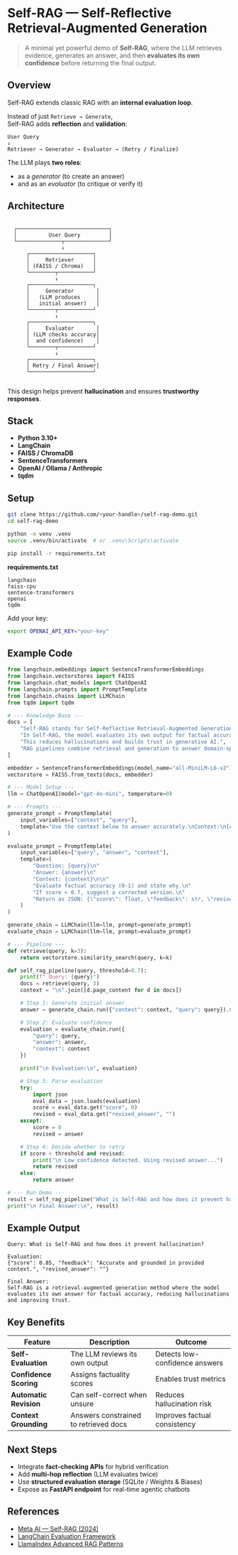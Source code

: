 # Self-RAG — Self-Reflective Retrieval-Augmented Generation

> A minimal yet powerful demo of **Self-RAG**, where the LLM retrieves evidence, 
> generates an answer, and then **evaluates its own confidence** before returning the final output.

## Overview

Self-RAG extends classic RAG with an **internal evaluation loop**.

Instead of just `Retrieve → Generate`,  
Self-RAG adds **reflection** and **validation**:

```
User Query
↓
Retriever → Generator → Evaluator → (Retry / Finalize)

```

The LLM plays **two roles**:
- as a *generator* (to create an answer)
- and as an *evaluator* (to critique or verify it)


## Architecture

```

```
      ┌─────────────────────────────┐
      │          User Query         │
      └──────────────┬──────────────┘
                     ↓
          ┌────────────────────┐
          │     Retriever      │
          │ (FAISS / Chroma)   │
          └────────┬───────────┘
                   ↓
          ┌────────────────────┐
          │     Generator       │
          │   (LLM produces     │
          │   initial answer)   │
          └────────┬───────────┘
                   ↓
          ┌────────────────────┐
          │     Evaluator       │
          │ (LLM checks accuracy│
          │  and confidence)    │
          └────────┬───────────┘
                   ↓
          ┌────────────────────┐
          │ Retry / Final Answer│
          └────────────────────┘
```

````

This design helps prevent **hallucination** and ensures **trustworthy responses**.


## Stack

- **Python 3.10+**
- **LangChain**
- **FAISS / ChromaDB**
- **SentenceTransformers**
- **OpenAI / Ollama / Anthropic**
- **tqdm**


## Setup

```bash
git clone https://github.com/<your-handle>/self-rag-demo.git
cd self-rag-demo

python -m venv .venv
source .venv/bin/activate  # or .venv\Scripts\activate

pip install -r requirements.txt
````

**requirements.txt**

```
langchain
faiss-cpu
sentence-transformers
openai
tqdm
```

Add your key:

```bash
export OPENAI_API_KEY="your-key"
```


## Example Code

```python
from langchain.embeddings import SentenceTransformerEmbeddings
from langchain.vectorstores import FAISS
from langchain.chat_models import ChatOpenAI
from langchain.prompts import PromptTemplate
from langchain.chains import LLMChain
from tqdm import tqdm

# --- Knowledge Base ---
docs = [
    "Self-RAG stands for Self-Reflective Retrieval-Augmented Generation.",
    "In Self-RAG, the model evaluates its own output for factual accuracy.",
    "This reduces hallucinations and builds trust in generative AI.",
    "RAG pipelines combine retrieval and generation to answer domain-specific questions."
]

embedder = SentenceTransformerEmbeddings(model_name="all-MiniLM-L6-v2")
vectorstore = FAISS.from_texts(docs, embedder)

# --- Model Setup ---
llm = ChatOpenAI(model="gpt-4o-mini", temperature=0)

# --- Prompts ---
generate_prompt = PromptTemplate(
    input_variables=["context", "query"],
    template="Use the context below to answer accurately.\nContext:\n{context}\n\nQuestion: {query}"
)

evaluate_prompt = PromptTemplate(
    input_variables=["query", "answer", "context"],
    template=(
        "Question: {query}\n"
        "Answer: {answer}\n"
        "Context: {context}\n\n"
        "Evaluate factual accuracy (0-1) and state why.\n"
        "If score < 0.7, suggest a corrected version.\n"
        "Return as JSON: {\"score\": float, \"feedback\": str, \"revised_answer\": str}"
    )
)

generate_chain = LLMChain(llm=llm, prompt=generate_prompt)
evaluate_chain = LLMChain(llm=llm, prompt=evaluate_prompt)

# --- Pipeline ---
def retrieve(query, k=3):
    return vectorstore.similarity_search(query, k=k)

def self_rag_pipeline(query, threshold=0.7):
    print(f" Query: {query}")
    docs = retrieve(query, 3)
    context = "\n".join([d.page_content for d in docs])

    # Step 1: Generate initial answer
    answer = generate_chain.run({"context": context, "query": query}).strip()

    # Step 2: Evaluate confidence
    evaluation = evaluate_chain.run({
        "query": query,
        "answer": answer,
        "context": context
    })

    print("\n Evaluation:\n", evaluation)

    # Step 3: Parse evaluation
    try:
        import json
        eval_data = json.loads(evaluation)
        score = eval_data.get("score", 0)
        revised = eval_data.get("revised_answer", "")
    except:
        score = 0
        revised = answer

    # Step 4: Decide whether to retry
    if score < threshold and revised:
        print("\n Low confidence detected. Using revised answer...")
        return revised
    else:
        return answer

# --- Run Demo ---
result = self_rag_pipeline("What is Self-RAG and how does it prevent hallucination?")
print("\n Final Answer:\n", result)
```


## Example Output

```
Query: What is Self-RAG and how does it prevent hallucination?

Evaluation:
{"score": 0.85, "feedback": "Accurate and grounded in provided context.", "revised_answer": ""}

Final Answer:
Self-RAG is a retrieval-augmented generation method where the model evaluates its own answer for factual accuracy, reducing hallucinations and improving trust.
```

## Key Benefits

| Feature                | Description                           | Outcome                        |
| ---------------------- | ------------------------------------- | ------------------------------ |
| **Self-Evaluation**    | The LLM reviews its own output        | Detects low-confidence answers |
| **Confidence Scoring** | Assigns factuality scores             | Enables trust metrics          |
| **Automatic Revision** | Can self-correct when unsure          | Reduces hallucination risk     |
| **Context Grounding**  | Answers constrained to retrieved docs | Improves factual consistency   |


## Next Steps

* Integrate **fact-checking APIs** for hybrid verification
* Add **multi-hop reflection** (LLM evaluates twice)
* Use **structured evaluation storage** (SQLite / Weights & Biases)
* Expose as **FastAPI endpoint** for real-time agentic chatbots


## References

* [Meta AI — Self-RAG (2024)](https://ai.meta.com/research/publications/self-rag/)
* [LangChain Evaluation Framework](https://python.langchain.com)
* [LlamaIndex Advanced RAG Patterns](https://docs.llamaindex.ai)



